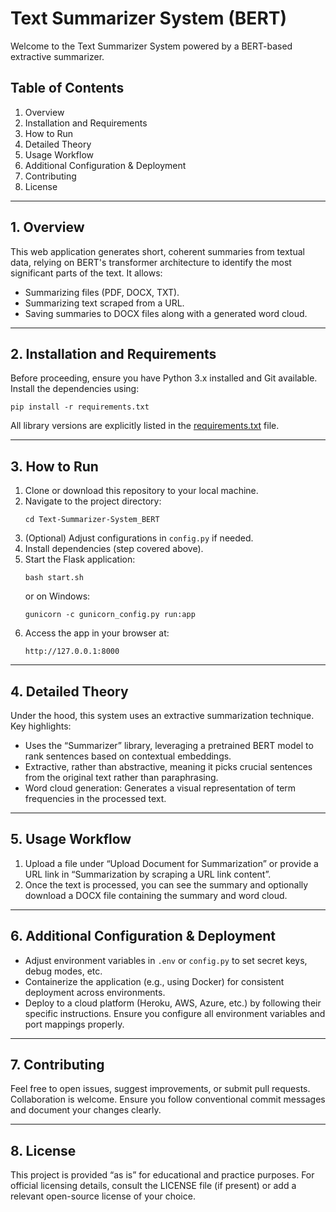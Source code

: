 # Text Summarizer System (BERT)

Welcome to the Text Summarizer System powered by a BERT-based extractive summarizer.

## Table of Contents

1. Overview
2. Installation and Requirements
3. How to Run
4. Detailed Theory
5. Usage Workflow
6. Additional Configuration & Deployment
7. Contributing
8. License

---

## 1. Overview

This web application generates short, coherent summaries from textual data, relying on BERT's transformer architecture to identify the most significant parts of the text. It allows:
- Summarizing files (PDF, DOCX, TXT).
- Summarizing text scraped from a URL.
- Saving summaries to DOCX files along with a generated word cloud.

---

## 2. Installation and Requirements

Before proceeding, ensure you have Python 3.x installed and Git available.  
Install the dependencies using:
```
pip install -r requirements.txt
```
All library versions are explicitly listed in the [requirements.txt](requirements.txt) file.

---

## 3. How to Run

1. Clone or download this repository to your local machine.
2. Navigate to the project directory:
   ```
   cd Text-Summarizer-System_BERT
   ```
3. (Optional) Adjust configurations in `config.py` if needed.
4. Install dependencies (step covered above).
5. Start the Flask application:
   ```
   bash start.sh
   ```
   or on Windows:
   ```
   gunicorn -c gunicorn_config.py run:app
   ```
6. Access the app in your browser at:
   ```
   http://127.0.0.1:8000
   ```

---

## 4. Detailed Theory

Under the hood, this system uses an extractive summarization technique. Key highlights:
- Uses the “Summarizer” library, leveraging a pretrained BERT model to rank sentences based on contextual embeddings.
- Extractive, rather than abstractive, meaning it picks crucial sentences from the original text rather than paraphrasing.
- Word cloud generation: Generates a visual representation of term frequencies in the processed text.

---

## 5. Usage Workflow

1. Upload a file under “Upload Document for Summarization” or provide a URL link in “Summarization by scraping a URL link content”.
2. Once the text is processed, you can see the summary and optionally download a DOCX file containing the summary and word cloud.

---

## 6. Additional Configuration & Deployment

- Adjust environment variables in `.env` or `config.py` to set secret keys, debug modes, etc.
- Containerize the application (e.g., using Docker) for consistent deployment across environments.
- Deploy to a cloud platform (Heroku, AWS, Azure, etc.) by following their specific instructions. Ensure you configure all environment variables and port mappings properly.

---

## 7. Contributing

Feel free to open issues, suggest improvements, or submit pull requests. Collaboration is welcome. Ensure you follow conventional commit messages and document your changes clearly.

---

## 8. License

This project is provided “as is” for educational and practice purposes. For official licensing details, consult the LICENSE file (if present) or add a relevant open-source license of your choice.